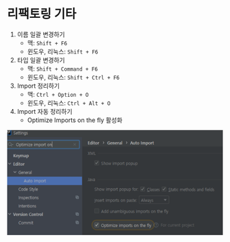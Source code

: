 # 리팩토링 기타

1. 이름 일괄 변경하기
    - 맥: `Shift + F6`
    - 윈도우, 리눅스: `Shift + F6`
2. 타입 일괄 변경하기
    - 맥: `Shift + Command + F6`
    - 윈도우, 리눅스: `Shift + Ctrl + F6`
3. Import 정리하기
    - 맥: `Ctrl + Option + O`
    - 윈도우, 리눅스: `Ctrl + Alt + O`
4. Import 자동 정리하기
    - Optimize Imports on the fly 활성화
      
![autoImport](https://github.com/davin325/intellij-guide/blob/main/intellij-guide/image/autoImport.png)

   
